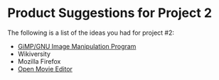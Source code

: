 # Product Suggestions for Project 2

The following is a list of the ideas you had for project #2:

<ul>
<li><a href="https://github.com/GNOME/gimp">GiMP/GNU Image Manipulation Program</a></l1>
<li>Wikiversity</li>
<li>Mozilla Firefox</li>
<li><a href="https://github.com/oracle2025/Open-Movie-Editor">Open Movie Editor</a></li>
</ul>
